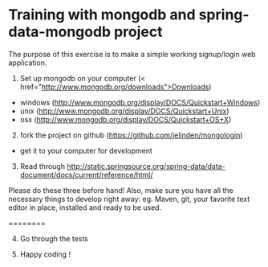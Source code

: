 Training with mongodb and spring-data-mongodb project
========

The purpose of this exercise is to make a simple working signup/login web application.

1. Set up mongodb on your computer (< href="http://www.mongodb.org/downloads">Downloads</a>)
 - windows (http://www.mongodb.org/display/DOCS/Quickstart+Windows)
 - unix (http://www.mongodb.org/display/DOCS/Quickstart+Unix)
 - osx (http://www.mongodb.org/display/DOCS/Quickstart+OS+X)

2. fork the project on github (https://github.com/jelinden/mongologin)
 - get it to your computer for development

3. Read through http://static.springsource.org/spring-data/data-document/docs/current/reference/html/

Please do these three before hand! Also, make sure you have all the necessary things to develop right away:
eg. Maven, git, your favorite text editor in place, installed and ready to be used.


========

4. Go through the tests

5. Happy coding !
